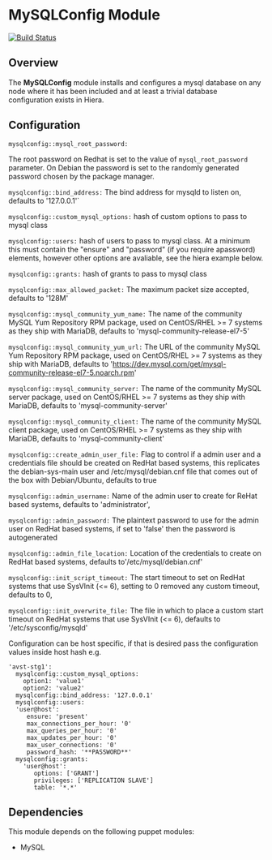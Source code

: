 
# MySQLConfig Module
[![Build Status](https://travis-ci.org/Adaptavist/puppet-mysqlconfig.svg?branch=master)](https://travis-ci.org/Adaptavist/puppet-mysqlconfig)

## Overview

The **MySQLConfig** module installs and configures a mysql database on any node where it has been included and at least a trivial database configuration exists in Hiera.

## Configuration

`mysqlconfig::mysql_root_password:`

The root password on Redhat is set to the value of `mysql_root_password` parameter. On Debian the password is set to the randomly generated password chosen by the package manager.

`mysqlconfig::bind_address:` The bind address for mysqld to listen on, defaults to '127.0.0.1'`

`mysqlconfig::custom_mysql_options:` hash of custom options to pass to mysql class

`mysqlconfig::users:` hash of users to pass to mysql class.  At a minimum this must contain the "ensure" and "password" (if you require apassword) elements, however other options are avaliable, see the hiera example below.

`mysqlconfig::grants:` hash of grants to pass to mysql class

`mysqlconfig::max_allowed_packet:` The maximum packet size accepted, defaults to '128M'

`mysqlconfig::mysql_community_yum_name:` The name of the community MySQL Yum Repository RPM package, used on CentOS/RHEL >= 7  systems as they ship with MariaDB, defaults to 'mysql-community-release-el7-5'

`mysqlconfig::mysql_community_yum_url:` The URL of the community MySQL Yum Repository RPM package, used on CentOS/RHEL >= 7  systems as they ship with MariaDB, defaults to 'https://dev.mysql.com/get/mysql-community-release-el7-5.noarch.rpm'

`mysqlconfig::mysql_community_server:` The name of the community MySQL server package, used on CentOS/RHEL >= 7  systems as they ship with MariaDB, defaults to 'mysql-community-server'

`mysqlconfig::mysql_community_client:` The name of the community MySQL client package, used on CentOS/RHEL >= 7  systems as they ship with MariaDB, defaults to 'mysql-community-client'

`mysqlconfig::create_admin_user_file:` Flag to control if a admin user and a credentials file should be created on RedHat based systems, this replicates the debian-sys-main user and /etc/mysql/debian.cnf file that comes out of the box with Debian/Ubuntu, defaults to true

`mysqlconfig::admin_username:` Name of the admin user to create for ReHat based systems, defaults to 'administrator',

`mysqlconfig::admin_password:` The plaintext password to use for the admin user on RedHat based systems, if set to 'false' then the password is autogenerated

`mysqlconfig::admin_file_location:` Location of the credentials to create on RedHat based systems, defaults to'/etc/mysql/debian.cnf'

`mysqlconfig::init_script_timeout:` The start timeout to set on RedHat systems that use SysVInit (<= 6), setting to 0 removed any custom timeout, defaults to 0,

`mysqlconfig::init_overwrite_file:` The file in which to place a custom start timeout on RedHat systems that use SysVInit (<= 6), defaults to '/etc/sysconfig/mysqld'

Configuration can be host specific, if that is desired pass the configuration values inside host hash e.g.

```
'avst-stg1':
  mysqlconfig::custom_mysql_options:
    option1: 'value1'
    option2: 'value2'
  mysqlconfig::bind_address: '127.0.0.1'
  mysqlconfig::users:
  'user@host':
     ensure: 'present'
     max_connections_per_hour: '0'
     max_queries_per_hour: '0'
     max_updates_per_hour: '0'
     max_user_connections: '0'
     password_hash: '**PASSWORD**'
  mysqlconfig::grants:
    'user@host':
       options: ['GRANT']
       privileges: ['REPLICATION SLAVE']
       table: '*.*'
```

## Dependencies

This module depends on the following puppet modules:

* MySQL
